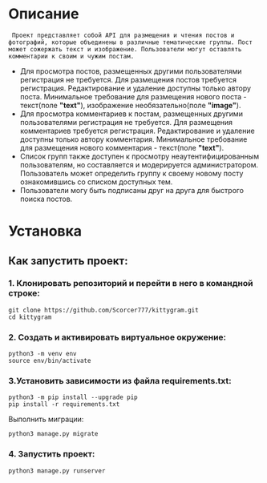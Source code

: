 # Описание
     Проект представляет собой API для размещения и чтения постов и фотографий, которые объединены в различные тематические группы. Пост может сожержать текст и изображение. Пользователи могут оставлять комментарии к своим и чужим постам.

- Для просмотра постов, размещенных другими пользователями регистрация не требуется. Для размещения постов
требуется регистрация. Редактирование и удаление доступны только автору поста. Минимальное требование для размещения нового поста - текст(поле **"text"**), изображение необязательно(поле **"image"**).
- Для просмотра комментариев к постам, размещенных другими пользователями регистрация не требуется. Для размещения комментариев
требуется регистрация. Редактирование и удаление доступны только автору комментария. Минимальное требование для размещения нового комментария - текст(поле **"text"**).
- Список групп также доступен к просмотру неаутентифицированным пользователям, но составляется и модерируется администратором. Пользователь может определить группу к своему новому посту ознакомившись со списком доступных тем.
- Пользователи могу быть подписаны друг на друга для быстрого поиска постов.
     
     

# Установка
## Как запустить проект:
### 1. Клонировать репозиторий и перейти в него в командной строке:
```
git clone https://github.com/Scorcer777/kittygram.git
cd kittygram
```
### 2. Cоздать и активировать виртуальное окружение:
```
python3 -m venv env
source env/bin/activate
```
### 3.Установить зависимости из файла requirements.txt:
```
python3 -m pip install --upgrade pip
pip install -r requirements.txt
```
Выполнить миграции:
```
python3 manage.py migrate
```
### 4. Запустить проект:
```
python3 manage.py runserver
```

